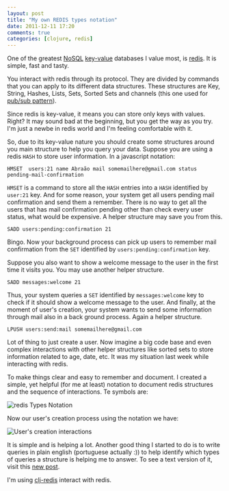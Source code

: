 ```yaml
---
layout: post
title: "My own REDIS types notation"
date: 2011-12-11 17:20
comments: true
categories: [clojure, redis]
---
```


One of the greatest [NoSQL](http://en.wikipedia.org/wiki/NoSQL) [key-value](http://en.wikipedia.org/wiki/NoSQL#Key-value_store) databases I value most, is [redis](http://redis.io/). It is simple, fast and tasty.

You interact with redis through its protocol. They are divided by commands that you can apply to its different data structures. These structures are Key, String, Hashes, Lists, Sets, Sorted Sets and channels (this one used for [pub/sub pattern](http://en.wikipedia.org/wiki/Publish%E2%80%93subscribe_pattern)).

Since redis is key-value, it means you can store only keys with values. Right? It may sound bad at the beginning, but you get the way as you try. I'm just a newbe in redis world and I'm feeling comfortable with it.

So, due to its key-value nature you should create some structures around you main structure to help you query your data. Suppose you are using a redis `HASH` to store user information. In a javascript notation:

	HMSET  users:21 name Abraão mail somemailhere@gmail.com status pending-mail-confirmation

`HMSET` is a command to store all the `HASH` entries into a `HASH` identified by `user:21` key. And for some reason, your system get all users pending mail confirmation and send them a remember. There is no way to get all the users that has mail confirmation pending other than check every user status, what would be expensive. A helper structure may save you from this.

    SADD users:pending:confirmation 21

Bingo. Now your background process can pick up users to remember mail confirmation from the `SET` identified by `users:pending:confirmation` key.

Suppose you also want to show a welcome message to the user in the first time it visits you. You may use another helper structure.

    SADD messages:welcome 21

Thus, your system queries a `SET` identified by `messages:welcome` key to check if it should show a welcome message to the user. And finally, at the moment of user's creation, your system wants to send some information through mail also in a back ground process. Again a helper structure. 

    LPUSH users:send:mail somemailhere@gmail.com

Lot of thing to just create a user. Now imagine a big code base and even complex interactions with other helper structures like sorted sets to store information related to age, date, etc. It was my situation last week while interacting with redis. 

To make things clear and easy to remember and document. I created a simple, yet helpful (for me at least) notation to document redis structures and the sequence of interactions. Te symbols are:

![redis Types Notation](https://s3.amazonaws.com/suzart.blogs.posts/redislayout/Slide1.jpg)

Now our user's creation process using the notation we have:

![User's creation interactions](https://s3.amazonaws.com/suzart.blogs.posts/redislayout/Slide4.jpg)

It is simple and is helping a lot. Another good thing I started to do is to write queries in plain english (portuguese actually :)) to help identify which types of queries a structure is helping me to answer. To see a text version of it, visit this [new post](http://paulosuzart.github.com/blog/2011/12/11/my-own-redis-types-text-notation/).

I'm using [clj-redis](https://github.com/mmcgrana/clj-redis/) interact with redis.

